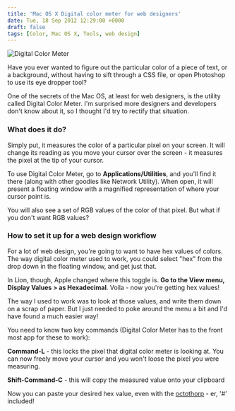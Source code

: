 ```yaml
---
title: 'Mac OS X Digital color meter for web designers'
date: Tue, 18 Sep 2012 12:29:00 +0000
draft: false
tags: [Color, Mac OS X, Tools, web design]
---
```


![Digital Color Meter](../images/digital-color-meter1.png)

Have you ever wanted to figure out the particular color of a piece of text, or a background, without having to sift through a CSS file, or open Photoshop to use its eye dropper tool?

One of the secrets of the Mac OS, at least for web designers, is the utility called Digital Color Meter. I'm surprised more designers and developers don't know about it, so I thought I'd try to rectify that situation.
<!--more-->

<h3>What does it do?</h3>
Simply put, it measures the color of a particular pixel on your screen. It will change its reading as you move your cursor over the screen - it measures the pixel at the tip of your cursor.

To use Digital Color Meter, go to <strong>Applications/Utilities</strong>, and you'll find it there (along with other goodies like Network Utility). When open, it will present a floating window with a magnified representation of where your cursor point is.

You will also see a set of RGB values of the color of that pixel. But what if you don't want RGB values?

<h3>How to set it up for a web design workflow</h3>
For a lot of web design, you're going to want to have hex values of colors. The way digital color meter used to work, you could select "hex" from the drop down in the floating window, and get just that.

In Lion, though, Apple changed where this toggle is.  <strong>Go to the View menu, Display Values > as Hexadecimal</strong>. Voila - now you're getting hex values!

The way I used to work was to look at those values, and write them down on a scrap of paper. But I just needed to poke around the menu a bit and I'd have found a much easier way!

You need to know two key commands (Digital Color Meter has to the front most app for these to work):

<strong>Command-L</strong> - this locks the pixel that digital color meter is looking at.  You can now freely move your cursor and you won't loose the pixel you were measuring.

<strong>Shift-Command-C</strong> - this will copy the measured value onto your clipboard

Now you can paste your desired hex value, even with the <a href="/my-favorite-word-octothorp/" title="My favorite word: Octothorp">octothorp</a> - er, '#' included!